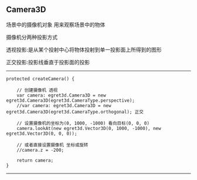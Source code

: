 Camera3D
----------
场景中的摄像机对象 用来观察场景中的物体

摄像机分两种投影方式

透视投影:是从某个投射中心将物体投射到单一投影面上所得到的图形

正交投影:投影线垂直于投影面的投影

----------

    protected createCamera() {

        // 创建摄像机 透视
        var camera: egret3d.Camera3D = new egret3d.Camera3D(egret3d.CameraType.perspective);
        //var camera: egret3d.Camera3D = new egret3d.Camera3D(egret3d.CameraType.orthogonal); 正交 

        // 设置摄像机的坐标为(0, 1000, -1000) 看向目标(0, 0, 0)
        camera.lookAt(new egret3d.Vector3D(0, 1000, -1000), new egret3d.Vector3D(0, 0, 0));

        // 或者直接设置摄像机 坐标或旋转
        //camera.z = -200;

        return camera;
    }

----------